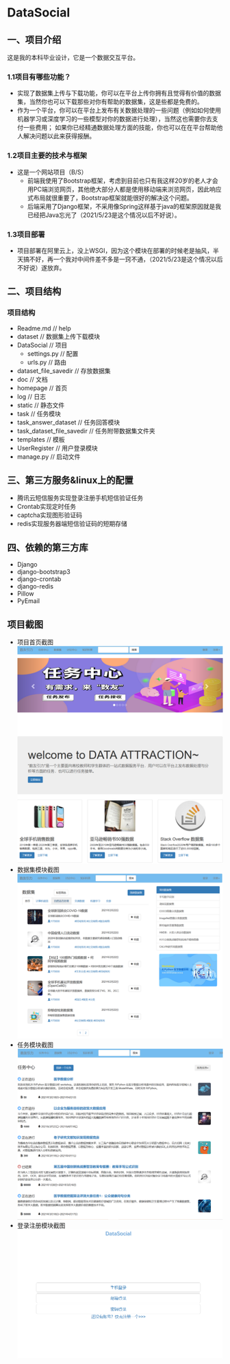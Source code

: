 # DataSocial

## 一、项目介绍
这是我的本科毕业设计，它是一个数据交互平台。
### 1.1项目有哪些功能？
- 实现了数据集上传与下载功能，你可以在平台上传你拥有且觉得有价值的数据集，当然你也可以下载那些对你有帮助的数据集，这是些都是免费的。
- 作为一个平台，你可以在平台上发布有关数据处理的一些问题（例如如何使用机器学习或深度学习的一些模型对你的数据进行处理），当然这也需要你去支付一些费用；
如果你已经精通数据处理方面的技能，你也可以在在平台帮助他人解决问题以此来获得报酬。
### 1.2项目主要的技术与框架
- 这是一个网站项目（B/S）
  - 前端我使用了Bootstrap框架，考虑到目前也只有我这样20岁的老人才会用PC端浏览网页，其他绝大部分人都是使用移动端来浏览网页，因此响应式布局就很重要了，Bootstrap框架就能很好的解决这个问题。
  - 后端采用了Django框架，不采用像Spring这样基于java的框架原因就是我已经把Java忘光了（2021/5/23是这个情况以后不好说）。
### 1.3项目部署
- 项目部署在阿里云上，没上WSGI，因为这个模块在部署的时候老是抽风，半天搞不好，再一个我对中间件差不多是一窍不通，（2021/5/23是这个情况以后不好说）遂放弃。

## 二、项目结构
### 项目结构
- Readme.md                   // help
- dataset                     // 数据集上传下载模块
- DataSocial                  // 项目
  - settings.py             // 配置
  - urls.py                 // 路由
- dataset_file_savedir        // 存放数据集
- doc                         // 文档
- homepage                    // 首页
- log                         // 日志
- static                      // 静态文件
- task                        // 任务模块
- task_answer_dataset         // 任务回答模块
- task_dataset_file_savedir   // 任务附带数据集文件夹
- templates                   // 模板
- UserRegister                // 用户登录模块
- manage.py                   // 启动文件

## 三、第三方服务&linux上的配置
- 腾讯云短信服务实现登录注册手机短信验证任务
- Crontab实现定时任务
- captcha实现图形验证码
- redis实现服务器端短信验证码的短期存储

## 四、依赖的第三方库
- Django
- django-bootstrap3
- django-crontab
- django-redis 
- Pillow
- PyEmail

## 项目截图
- 项目首页截图
![Image text](https://github.com/Samchengjiaming/README_img/blob/master/homepage.PNG)
- 数据集模块截图
![Image text](https://github.com/Samchengjiaming/README_img/blob/master/dataset.PNG)
- 任务模块截图
![Image text](https://github.com/Samchengjiaming/README_img/blob/master/task.PNG)
- 登录注册模块截图
![Image text](https://github.com/Samchengjiaming/README_img/blob/master/sign_in.PNG)

